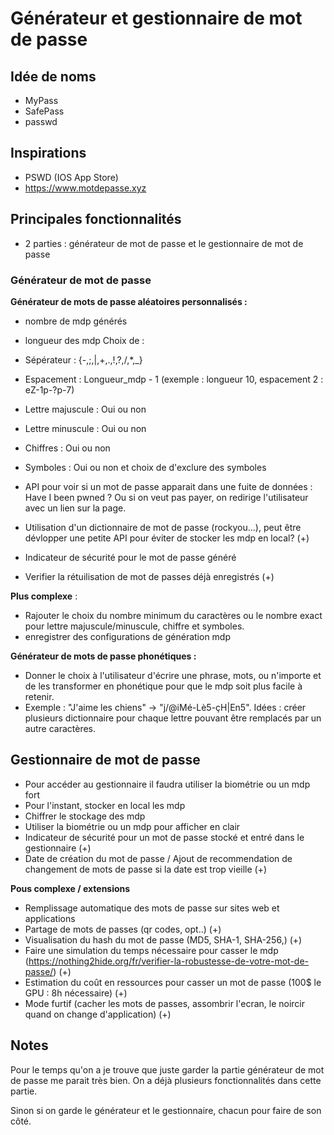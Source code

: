 # Générateur et gestionnaire de mot de passe

## Idée de noms 
- MyPass
- SafePass
- passwd

## Inspirations 
- PSWD (IOS App Store)
- https://www.motdepasse.xyz


## Principales fonctionnalités 
- 2 parties : générateur de mot de passe et le gestionnaire de mot de passe

### Générateur de mot de passe 

**Générateur de mots de passe aléatoires personnalisés :**
- nombre de mdp générés
- longueur des mdp
Choix de :
- Sépérateur : {-,;,|,+,.,!,?,/,*,_}
- Espacement : Longueur_mdp - 1 (exemple : longueur 10, espacement 2 : eZ-1p-?p-7)
- Lettre majuscule : Oui ou non 
- Lettre minuscule : Oui ou non
- Chiffres : Oui ou non
- Symboles : Oui ou non et choix de d'exclure des symboles

- API pour voir si un mot de passe apparait dans une fuite de données : Have I been pwned ?
Ou si on veut pas payer, on redirige l'utilisateur avec un lien sur la page.

- Utilisation d'un dictionnaire de mot de passe (rockyou...), peut être dévlopper une petite API pour éviter de stocker les mdp en local? (+)

- Indicateur de sécurité pour le mot de passe généré 

- Verifier la rétuilisation de mot de passes déjà enregistrés (+)

**Plus complexe** :
- Rajouter le choix du nombre minimum du caractères ou le nombre exact pour lettre majuscule/minuscule, chiffre et symboles.
- enregistrer des configurations de génération mdp

**Générateur de mots de passe phonétiques :**
- Donner le choix à l'utilisateur d'écrire une phrase, mots, ou n'importe et de les transformer en phonétique pour que le mdp soit plus facile à retenir.
- Exemple : "J'aime les chiens" -> "j/@iMé-Lè5-çH|En5". Idées : créer plusieurs dictionnaire pour chaque lettre pouvant être remplacés par un autre caractères.


## Gestionnaire de mot de passe
- Pour accéder au gestionnaire il faudra utiliser la biométrie ou un mdp fort
- Pour l'instant, stocker en local les mdp
- Chiffrer le stockage des mdp
- Utiliser la biométrie ou un mdp pour afficher en clair 
- Indicateur de sécurité pour un mot de passe stocké et entré dans le gestionnaire (+)
- Date de création du mot de passe / Ajout de recommendation de changement de mots de passe si la date est trop vieille (+)


**Pous complexe / extensions**
- Remplissage automatique des mots de passe sur sites web et applications
- Partage de mots de passes (qr codes, opt..) (+)
- Visualisation du hash du mot de passe (MD5, SHA-1, SHA-256,) (+)
- Faire une simulation du temps nécessaire pour casser le mdp (https://nothing2hide.org/fr/verifier-la-robustesse-de-votre-mot-de-passe/) (+)
- Estimation du coût en ressources pour casser un mot de passe (100$ le GPU : 8h nécessaire) (+)
- Mode furtif (cacher les mots de passes, assombrir l'ecran, le noircir quand on change d'application) (+)

  
## Notes 

Pour le temps qu'on a je trouve que juste garder la partie générateur de mot de passe me parait très bien. On a déjà plusieurs fonctionnalités dans cette partie. 

Sinon si on garde le générateur et le gestionnaire, chacun pour faire de son côté.



